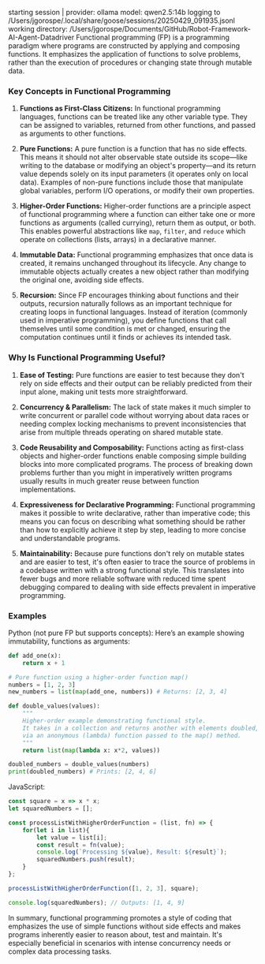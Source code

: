 starting session | provider: ollama model: qwen2.5:14b
    logging to /Users/jgorospe/.local/share/goose/sessions/20250429_091935.jsonl
    working directory: /Users/jgorospe/Documents/GitHub/Robot-Framework-AI-Agent-Datadriver
Functional programming (FP) is a programming paradigm where programs are constructed by applying and composing functions. It emphasizes the application of functions to solve problems, rather than the execution of procedures or changing state through mutable data.

### Key Concepts in Functional Programming

1. **Functions as First-Class Citizens:**
   In functional programming languages, functions can be treated like any other variable type. They can be assigned to variables, returned from other functions, and passed as arguments to other functions.

2. **Pure Functions:**
   A pure function is a function that has no side effects. This means it should not alter observable state outside its scope—like writing to the database or modifying an object's property—and its return value depends solely on its input parameters (it operates only on local data). Examples of non-pure functions include those that manipulate global variables, perform I/O operations, or modify their own properties.

3. **Higher-Order Functions:**
   Higher-order functions are a principle aspect of functional programming where a function can either take one or more functions as arguments (called currying), return them as output, or both. This enables powerful abstractions like `map`, `filter`, and `reduce` which operate on collections (lists, arrays) in a declarative manner.

4. **Immutable Data:**
   Functional programming emphasizes that once data is created, it remains unchanged throughout its lifecycle. Any change to immutable objects actually creates a new object rather than modifying the original one, avoiding side effects.

5. **Recursion:** 
   Since FP encourages thinking about functions and their outputs, recursion naturally follows as an important technique for creating loops in functional languages. Instead of iteration (commonly used in imperative programming), you define functions that call themselves until some condition is met or changed, ensuring the computation continues until it finds or achieves its intended task.

### Why Is Functional Programming Useful?

1. **Ease of Testing:**
   Pure functions are easier to test because they don't rely on side effects and their output can be reliably predicted from their input alone, making unit tests more straightforward.

2. **Concurrency & Parallelism:**
   The lack of state makes it much simpler to write concurrent or parallel code without worrying about data races or needing complex locking mechanisms to prevent inconsistencies that arise from multiple threads operating on shared mutable state.

3. **Code Reusability and Composability:**
   Functions acting as first-class objects and higher-order functions enable composing simple building blocks into more complicated programs. The process of breaking down problems further than you might in imperatively written programs usually results in much greater reuse between function implementations.

4. **Expressiveness for Declarative Programming:**
   Functional programming makes it possible to write declarative, rather than imperative code; this means you can focus on describing what something should be rather than how to explicitly achieve it step by step, leading to more concise and understandable programs.

5. **Maintainability:**
   Because pure functions don't rely on mutable states and are easier to test, it's often easier to trace the source of problems in a codebase written with a strong functional style. This translates into fewer bugs and more reliable software with reduced time spent debugging compared to dealing with side effects prevalent in imperative programming.

### Examples

Python (not pure FP but supports concepts): Here’s an example showing immutability, functions as arguments:
```python
def add_one(x):
    return x + 1

# Pure function using a higher-order function map()
numbers = [1, 2, 3]
new_numbers = list(map(add_one, numbers)) # Returns: [2, 3, 4]

def double_values(values):
    """
    Higher-order example demonstrating functional style.
    It takes in a collection and returns another with elements doubled,
    via an anonymous (lambda) function passed to the map() method.
    """
    return list(map(lambda x: x*2, values))

doubled_numbers = double_values(numbers)
print(doubled_numbers) # Prints: [2, 4, 6]
```

JavaScript:
```javascript
const square = x => x * x;
let squaredNumbers = [];

const processListWithHigherOrderFunction = (list, fn) => {
    for(let i in list){
        let value = list[i];
        const result = fn(value);
        console.log(`Processing ${value}, Result: ${result}`);
        squaredNumbers.push(result); 
    }
};

processListWithHigherOrderFunction([1, 2, 3], square);

console.log(squaredNumbers); // Outputs: [1, 4, 9]
```

In summary, functional programming promotes a style of coding that emphasizes the use of simple functions without side effects and makes programs inherently easier to reason about, test and maintain. It's especially beneficial in scenarios with intense concurrency needs or complex data processing tasks.
